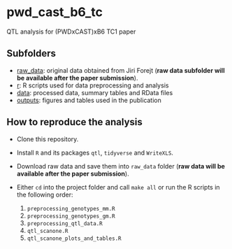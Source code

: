 # pwd_cast_b6_tc
QTL analysis for (PWDxCAST)xB6 TC1 paper

## Subfolders

  * [raw_data](raw_data/): original data obtained from Jiri Forejt (**raw data subfolder will be available after the paper submission**).
  * [r](r/): R scripts used for data preprocessing and analysis
  * [data](data/): processed data, summary tables and RData files
  * [outputs](outputs/): figures and tables used in the publication

## How to reproduce the analysis

 * Clone this repository. 
 * Install `R` and its packages `qtl`, `tidyverse` and `WriteXLS`.
 * Download raw data and save them into `raw_data` folder (**raw data will be available after the paper submission**).
 * Either `cd` into the project folder and call `make all` or run the R scripts in the following order:
 
    1. `preprocessing_genotypes_mm.R`
    1. `preprocessing_genotypes_gm.R`
    1. `preprocessing_qtl_data.R`
    1. `qtl_scanone.R`
    1. `qtl_scanone_plots_and_tables.R`
    
    
